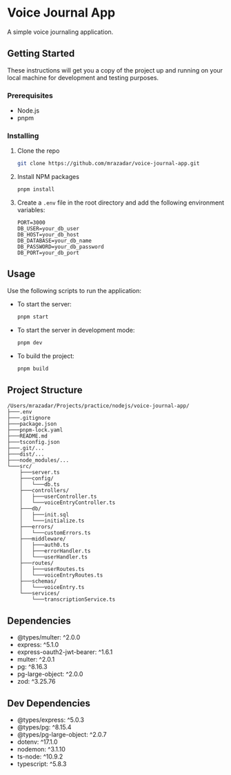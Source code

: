 # Voice Journal App

A simple voice journaling application.

## Getting Started

These instructions will get you a copy of the project up and running on your local machine for development and testing purposes.

### Prerequisites

* Node.js
* pnpm

### Installing

1. Clone the repo
   ```sh
   git clone https://github.com/mrazadar/voice-journal-app.git
   ```
2. Install NPM packages
   ```sh
   pnpm install
   ```
3. Create a `.env` file in the root directory and add the following environment variables:
    ```
    PORT=3000
    DB_USER=your_db_user
    DB_HOST=your_db_host
    DB_DATABASE=your_db_name
    DB_PASSWORD=your_db_password
    DB_PORT=your_db_port
    ```

## Usage

Use the following scripts to run the application:

* To start the server:
    ```sh
    pnpm start
    ```
* To start the server in development mode:
    ```sh
    pnpm dev
    ```
* To build the project:
    ```sh
    pnpm build
    ```

## Project Structure

```
/Users/mrazadar/Projects/practice/nodejs/voice-journal-app/
├───.env
├───.gitignore
├───package.json
├───pnpm-lock.yaml
├───README.md
├───tsconfig.json
├───.git/...
├───dist/...
├───node_modules/...
└───src/
    ├───server.ts
    ├───config/
    │   └───db.ts
    ├───controllers/
    │   ├───userController.ts
    │   └───voiceEntryController.ts
    ├───db/
    │   ├───init.sql
    │   └───initialize.ts
    ├───errors/
    │   └───customErrors.ts
    ├───middleware/
    │   ├───auth0.ts
    │   ├───errorHandler.ts
    │   └───userHandler.ts
    ├───routes/
    │   ├───userRoutes.ts
    │   └───voiceEntryRoutes.ts
    ├───schemas/
    │   └───voiceEntry.ts
    └───services/
        └───transcriptionService.ts
```

## Dependencies

* @types/multer: ^2.0.0
* express: ^5.1.0
* express-oauth2-jwt-bearer: ^1.6.1
* multer: ^2.0.1
* pg: ^8.16.3
* pg-large-object: ^2.0.0
* zod: ^3.25.76

## Dev Dependencies

* @types/express: ^5.0.3
* @types/pg: ^8.15.4
* @types/pg-large-object: ^2.0.7
* dotenv: ^17.1.0
* nodemon: ^3.1.10
* ts-node: ^10.9.2
* typescript: ^5.8.3
